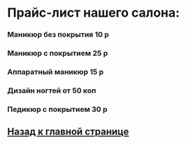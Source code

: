 # Прайс-лист нашего салона:
### Маникюр без покрытия 10 р
### Маникюр с покрытием 25 р
### Аппаратный маникюр 15 р
### Дизайн ногтей от 50 коп
### Педикюр с покрытием 30 р
## [Назад к главной странице](https://valeriamoroz.github.io/Blackberry/)
